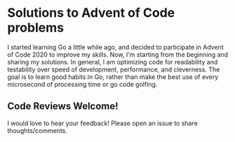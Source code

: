 # Solutions to Advent of Code problems

I started learning Go a little while ago, and decided to participate in Advent of Code 2020 to improve my skills. Now, I'm starting from the beginning and sharing my solutions. In general, I am optimizing code for readability and testability over speed of development, performance, and cleverness. The goal is to learn good habits in Go, rather than make the best use of every microsecond of processing time or go code golfing.

## Code Reviews Welcome!
I would love to hear your feedback! Please open an issue to share thoughts/comments.
